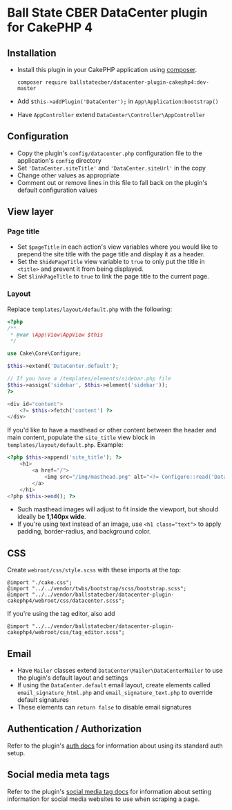 # Ball State CBER DataCenter plugin for CakePHP 4

## Installation

- Install this plugin in your CakePHP application using [composer](http://getcomposer.org).

  ```
  composer require ballstatecber/datacenter-plugin-cakephp4:dev-master
  ```
- Add `$this->addPlugin('DataCenter');` in `App\Application:bootstrap()`
- Have `AppController` extend `DataCenter\Controller\AppController`

## Configuration
 - Copy the plugin's `config/datacenter.php` configuration file to the application's `config` directory
 - Set `'DataCenter.siteTitle'` and `'DataCenter.siteUrl'` in the copy
 - Change other values as appropriate
 - Comment out or remove lines in this file to fall back on the plugin's default configuration values

## View layer

### Page title
 - Set `$pageTitle` in each action's view variables where you would like to prepend the site title with the page title
   and display it as a header.
 - Set the `$hidePageTitle` view variable to `true` to only put the title in `<title>` and prevent it from being
   displayed.
 - Set `$linkPageTitle` to `true` to link the page title to the current page.

### Layout
Replace `templates/layout/default.php` with the following:
```php
<?php
/**
 * @var \App\View\AppView $this
 */

use Cake\Core\Configure;

$this->extend('DataCenter.default');

// If you have a /templates/elements/sidebar.php file
$this->assign('sidebar', $this->element('sidebar'));
?>

<div id="content">
    <?= $this->fetch('content') ?>
</div>
```

If you'd like to have a masthead or other content between the header and main content,
populate the `site_title` view block in `templates/layout/default.php`. Example:
```php
<?php $this->append('site_title'); ?>
    <h1>
        <a href="/">
            <img src="/img/masthead.png" alt="<?= Configure::read('DataCenter.siteTitle') ?>" />
        </a>
    </h1>
<?php $this->end(); ?>
```
- Such masthead images will adjust to fit inside the viewport, but should ideally be **1,140px wide**.
- If you're using text instead of an image, use `<h1 class="text">` to apply padding, border-radius, and background
  color.

## CSS
Create `webroot/css/style.scss` with these imports at the top:
```
@import "./cake.css";
@import "../../vendor/twbs/bootstrap/scss/bootstrap.scss";
@import "../../vendor/ballstatecber/datacenter-plugin-cakephp4/webroot/css/datacenter.scss";
```

If you're using the tag editor, also add
```
@import "../../vendor/ballstatecber/datacenter-plugin-cakephp4/webroot/css/tag_editor.scss";
```

## Email
- Have `Mailer` classes extend `DataCenter\Mailer\DataCenterMailer` to use the plugin's default layout and settings
- If using the `DataCenter.default` email layout, create elements called `email_signature_html.php` and
  `email_signature_text.php` to override default signatures
- These elements can `return false` to disable email signatures

## Authentication / Authorization
Refer to the plugin's [auth docs](docs/auth.md) for information about using its standard auth setup.

## Social media meta tags
Refer to the plugin's [social media tag docs](docs/social_media_tags.md) for information about setting information for
social media websites to use when scraping a page.
